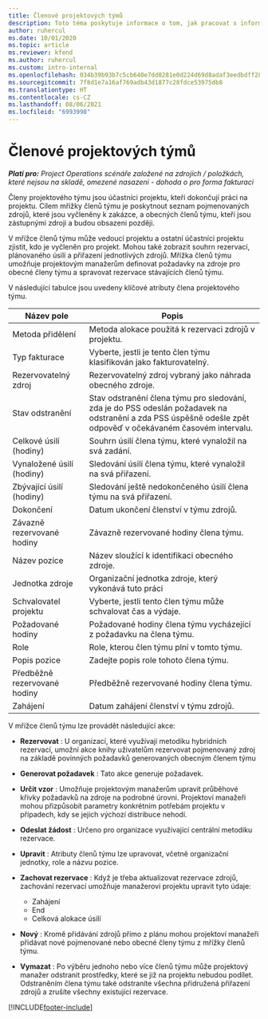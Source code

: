 ```yaml
---
title: Členové projektových týmů
description: Toto téma poskytuje informace o tom, jak pracovat s informacemi o členech projektového týmu, s jejich atributy a jak plánovat jejich činnost.
author: ruhercul
ms.date: 10/01/2020
ms.topic: article
ms.reviewer: kfend
ms.author: ruhercul
ms.custom: intro-internal
ms.openlocfilehash: 034b39b93b7c5cb640e7dd8281e0d224d69d8adaf3eedbdff288a96e7fb9920b
ms.sourcegitcommit: 7f8d1e7a16af769adb43d1877c28fdce53975db8
ms.translationtype: HT
ms.contentlocale: cs-CZ
ms.lasthandoff: 08/06/2021
ms.locfileid: "6993998"
---
```

# <a name="project-team-members"></a>Členové projektových týmů

_**Platí pro:** Project Operations scénáře založené na zdrojích / položkách, které nejsou na skladě, omezené nasazení - dohoda o pro forma fakturaci_

Členy projektového týmu jsou účastníci projektu, kteří dokončují práci na projektu. Cílem mřížky členů týmu je poskytnout seznam pojmenovaných zdrojů, které jsou vyčleněny k zakázce, a obecných členů týmu, kteří jsou zástupnými zdroji a budou obsazeni později.

V mřížce členů týmu může vedoucí projektu a ostatní účastníci projektu zjistit, kdo je vyčleněn pro projekt. Mohou také zobrazit souhrn rezervací, plánovaného úsilí a přiřazení jednotlivých zdrojů. Mřížka členů týmu umožňuje projektovým manažerům definovat požadavky na zdroje pro obecné členy týmu a spravovat rezervace stávajících členů týmu.

V následující tabulce jsou uvedeny klíčové atributy člena projektového týmu.

| Název pole          | Popis                                                                                                                                                                  |
|--------------------------|-----------------------------------------------------------------------------------------------------------------------------------------------------------------------------------|
| Metoda přidělení        | Metoda alokace použitá k rezervaci zdrojů v projektu.                                                                         |
| Typ fakturace             | Vyberte, jestli je tento člen týmu klasifikován jako fakturovatelný.                                                                                                                                       |
| Rezervovatelný zdroj        | Rezervovatelný zdroj vybraný jako náhrada obecného zdroje.                                                                                                                   |
| Stav odstranění            | Stav odstranění člena týmu pro sledování, zda je do PSS odeslán požadavek na odstranění a zda PSS úspěšně odešle zpět odpověď v očekávaném časovém intervalu. |
| Celkové úsilí (hodiny)     | Souhrn úsilí člena týmu, které vynaložil na svá zadání.                                                                                                                         |
| Vynaložené úsilí (hodiny) | Sledování úsilí člena týmu, které vynaložil na svá přiřazení.                                                                                           |
| Zbývající úsilí (hodiny) | Sledování ještě nedokončeného úsilí člena týmu na svá přiřazení.                                                                                    |
| Dokončení                   | Datum ukončení členství v týmu zdrojů.                                                                                                                                            |
| Závazně rezervované hodiny        | Závazně rezervované hodiny člena týmu.                                                                                                                                                                |
| Název pozice            | Název sloužící k identifikaci obecného zdroje.                                                                                                                                   |
| Jednotka zdroje          | Organizační jednotka zdroje, který vykonává tuto práci                                                                                                                      |
| Schvalovatel projektu         | Vyberte, jestli tento člen týmu může schvalovat čas a výdaje.                                                                                                                     |
| Požadované hodiny           | Požadované hodiny člena týmu vycházející z požadavku na člena týmu.                                                                                                                       |
| Role                     | Role, kterou člen týmu plní v tomto týmu.                                                                                                                                |
| Popis pozice     | Zadejte popis role tohoto člena týmu.                                                                                                                             |
| Předběžně rezervované hodiny        | Předběžně rezervované hodiny člena týmu.                                                                                                                                                                 |
| Zahájení                    | Datum zahájení členství v týmu zdrojů.                                                                                                                                          |

V mřížce členů týmu lze provádět následující akce:

- **Rezervovat** : U organizací, které využívají metodiku hybridních rezervací, umožní akce knihy uživatelům rezervovat pojmenovaný zdroj na základě povinných požadavků generovaných obecným členem týmu
- **Generovat požadavek** : Tato akce generuje požadavek.
- **Určit vzor** : Umožňuje projektovým manažerům upravit průběhové křivky požadavků na zdroje na podrobné úrovni. Projektoví manažeři mohou přizpůsobit parametry konkrétním potřebám projektu v případech, kdy se jejich výchozí distribuce nehodí.
- **Odeslat žádost** : Určeno pro organizace využívající centrální metodiku rezervace.
- **Upravit** : Atributy členů týmu lze upravovat, včetně organizační jednotky, role a názvu pozice.
- **Zachovat rezervace** : Když je třeba aktualizovat rezervace zdrojů, zachování rezervací umožňuje manažerovi projektu upravit tyto údaje:

    - Zahájení
    - End
    - Celková alokace úsilí

- **Nový** : Kromě přidávání zdrojů přímo z plánu mohou projektoví manažeři přidávat nové pojmenované nebo obecné členy týmu z mřížky členů týmu.
- **Vymazat** : Po výběru jednoho nebo více členů týmu může projektový manažer odstranit prostředky, které se již na projektu nebudou podílet. Odstraněním člena týmu také odstraníte všechna přidružená přiřazení zdrojů a zrušíte všechny existující rezervace.


[!INCLUDE[footer-include](../includes/footer-banner.md)]
